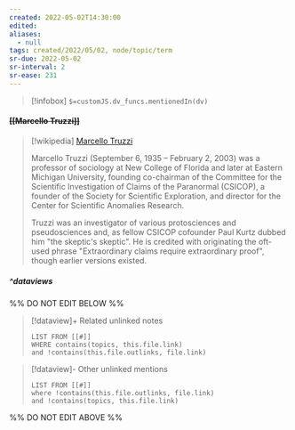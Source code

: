 ```yaml
---
created: 2022-05-02T14:30:00 
edited: 
aliases:
  - null
tags: created/2022/05/02, node/topic/term
sr-due: 2022-05-02
sr-interval: 2
sr-ease: 231
---
```

> [!infobox]
`$=customJS.dv_funcs.mentionedIn(dv)`

#### <s class="topic-title">[[Marcello Truzzi]]</s>

> [!wikipedia] [Marcello Truzzi](https://en.wikipedia.org/wiki/Marcello%20Truzzi)
> 
> Marcello Truzzi (September 6, 1935 – February 2, 2003) was a professor of sociology at New College of Florida and later at Eastern Michigan University, founding co-chairman of the Committee for the Scientific Investigation of Claims of the Paranormal (CSICOP), a founder of the Society for Scientific Exploration, and director for the Center for Scientific Anomalies Research.
> 
> Truzzi was an investigator of various protosciences and pseudosciences and, as fellow CSICOP cofounder Paul Kurtz dubbed him "the skeptic's skeptic". He is credited with originating the oft-used phrase "Extraordinary claims require extraordinary proof", though earlier versions existed.
>


##### ^dataviews

%% DO NOT EDIT BELOW %%
> [!dataview]+ Related unlinked notes
> ```dataview
> LIST FROM [[#]]
> WHERE contains(topics, this.file.link)
> and !contains(this.file.outlinks, file.link)
> ```
 
> [!dataview]- Other unlinked mentions
> ```dataview
> LIST FROM [[#]]
> where !contains(this.file.outlinks, file.link)
> and !contains(topics, this.file.link)
> ```

%% DO NOT EDIT ABOVE %%
